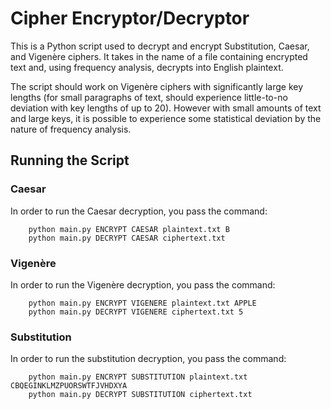 # Cipher Encryptor/Decryptor
This is a Python script used to decrypt and encrypt Substitution, Caesar, and Vigenère ciphers. It takes in the name of a file
containing encrypted text and, using frequency analysis, decrypts into English plaintext.

The script should work on Vigenère ciphers with significantly large key lengths (for small paragraphs of text, should experience little-to-no deviation with key lengths of up to 20). However with small amounts of text and large keys, it is possible to experience some statistical deviation by the nature of frequency analysis.

##  Running the Script

### Caesar
In order to run the Caesar decryption, you pass the command:
    
```
    python main.py ENCRYPT CAESAR plaintext.txt B
    python main.py DECRYPT CAESAR ciphertext.txt
```

### Vigenère
In order to run the Vigenère decryption, you pass the command:

```
    python main.py ENCRYPT VIGENERE plaintext.txt APPLE
    python main.py DECRYPT VIGENERE ciphertext.txt 5
```


### Substitution
In order to run the substitution decryption, you pass the command:

```
    python main.py ENCRYPT SUBSTITUTION plaintext.txt CBQEGINKLMZPUORSWTFJVHDXYA
    python main.py DECRYPT SUBSTITUTION ciphertext.txt
```
